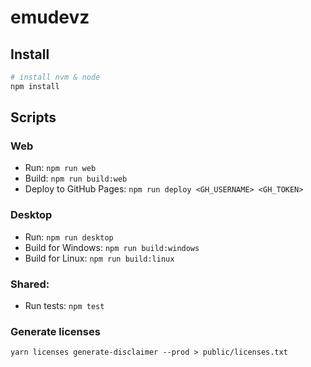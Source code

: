 # emudevz

## Install

```bash
# install nvm & node
npm install
```

## Scripts

### Web

- Run:
  `npm run web`
- Build:
  `npm run build:web`
- Deploy to GitHub Pages:
  `npm run deploy <GH_USERNAME> <GH_TOKEN>`

### Desktop

- Run:
  `npm run desktop`
- Build for Windows:
  `npm run build:windows`
- Build for Linux:
  `npm run build:linux`

### Shared:

- Run tests:
  `npm test`

### Generate licenses

```
yarn licenses generate-disclaimer --prod > public/licenses.txt
```
